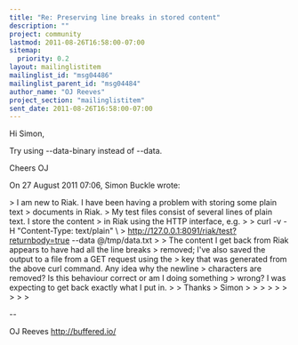 ```yaml
---
title: "Re: Preserving line breaks in stored content"
description: ""
project: community
lastmod: 2011-08-26T16:58:00-07:00
sitemap:
  priority: 0.2
layout: mailinglistitem
mailinglist_id: "msg04486"
mailinglist_parent_id: "msg04484"
author_name: "OJ Reeves"
project_section: "mailinglistitem"
sent_date: 2011-08-26T16:58:00-07:00
---
```



Hi Simon,

Try using --data-binary instead of --data.

Cheers
OJ


On 27 August 2011 07:06, Simon Buckle  wrote:

&gt; I am new to Riak. I have been having a problem with storing some plain text
&gt; documents in Riak.
&gt; My test files consist of several lines of plain text. I store the content
&gt; in Riak using the HTTP interface, e.g.
&gt;
&gt; curl -v -H "Content-Type: text/plain" \\
&gt; http://127.0.0.1:8091/riak/test?returnbody=true --data @/tmp/data.txt
&gt;
&gt; The content I get back from Riak appears to have had all the line breaks
&gt; removed; I've also saved the output to a file from a GET request using the
&gt; key that was generated from the above curl command. Any idea why the newline
&gt; characters are removed? Is this behaviour correct or am I doing something
&gt; wrong? I was expecting to get back exactly what I put in.
&gt;
&gt; Thanks
&gt; Simon
&gt;
&gt;
&gt;
&gt;
&gt;
&gt;
&gt;
&gt;
&gt;

-- 

OJ Reeves
http://buffered.io/

